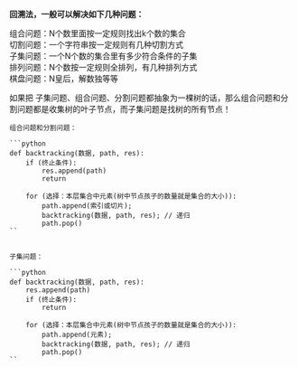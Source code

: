 **回溯法，一般可以解决如下几种问题：**

组合问题：N个数里面按一定规则找出k个数的集合  
切割问题：一个字符串按一定规则有几种切割方式  
子集问题：一个N个数的集合里有多少符合条件的子集  
排列问题：N个数按一定规则全排列，有几种排列方式  
棋盘问题：N皇后，解数独等等  

如果把 子集问题、组合问题、分割问题都抽象为一棵树的话，那么组合问题和分割问题都是收集树的叶子节点，而子集问题是找树的所有节点！
```
组合问题和分割问题：

```python
def backtracking(数据, path, res):
    if (终止条件):
        res.append(path)
        return
        
    for (选择：本层集合中元素(树中节点孩子的数量就是集合的大小)):
        path.append(索引或切片);
        backtracking(数据, path, res); // 递归
        path.pop()
``


子集问题：

```python
def backtracking(数据, path, res):
    res.append(path)
    if (终止条件):
        return
        
    for (选择：本层集合中元素(树中节点孩子的数量就是集合的大小)):
        path.append(元素);
        backtracking(数据, path, res); // 递归
        path.pop()
``
